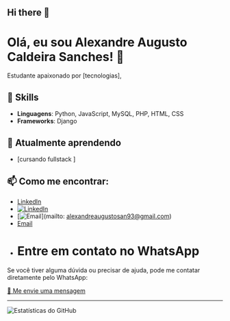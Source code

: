 ## Hi there 👋
# Olá, eu sou Alexandre Augusto Caldeira Sanches! 👋

Estudante apaixonado por [tecnologias], 


## 🚀 Skills
- **Linguagens**: Python, JavaScript, MySQL, PHP, HTML, CSS
- **Frameworks**: Django

## 🌱 Atualmente aprendendo
- [cursando fullstack ]

## 📫 Como me encontrar:
- [LinkedIn](https://www.linkedin.com/in/alexandre-caldeira-sanches)
- [![LinkedIn](https://img.shields.io/badge/LinkedIn-%230077B5?style=social&logo=linkedin&logoColor=white)](https://www.linkedin.com/in/alexandre-caldeira-sanches)
- [![Email](https://img.shields.io/badge/Email-%23D14836?style=social&logo=gmail&logoColor=white)](mailto: alexandreaugustosan93@gmail.com)
- [Email](mailto:exemplo@gmail.com)
- # Entre em contato no WhatsApp

Se você tiver alguma dúvida ou precisar de ajuda, pode me contatar diretamente pelo WhatsApp:

[💬 Me envie uma mensagem](https://wa.me/5531992425179)

---

![Estatísticas do GitHub](https://github-readme-stats.vercel.app/api?username=alexandre0904&show_icons=true)

<!--
**Alexandre0904/Alexandre0904** is a ✨ _special_ ✨ repository because its `README.md` (this file) appears on your GitHub profile.

Here are some ideas to get you started:

- 🔭 I’m currently working on ...
- 🌱 I’m currently learning ...
- 👯 I’m looking to collaborate on ...
- 🤔 I’m looking for help with ...
- 💬 Ask me about ...
- 📫 How to reach me: ...
- 😄 Pronouns: ...
- ⚡ Fun fact: ...
-->
